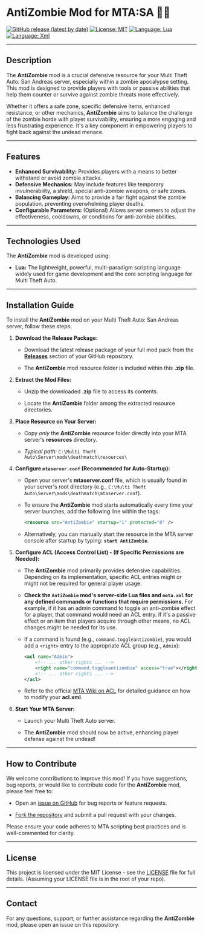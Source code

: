 # AntiZombie Mod for MTA:SA 🚫🧟

[![GitHub release (latest by date)](https://img.shields.io/github/v/release/Maniseniler/PackZombieMTA)](https://github.com/Maniseniler/PackZombieMTA/releases/latest)
[![License: MIT](https://img.shields.io/badge/License-MIT-yellow.svg)](https://opensource.org/licenses/MIT)
[![Language: Lua](https://img.shields.io/badge/Language-Lua-blue?logo=lua)](https://www.lua.org/)
[![Language: Xml](https://img.shields.io/badge/Language-XML-orange?logo=xml)](https://www.xml.com/)

---

## **Description**

The **AntiZombie** mod is a crucial defensive resource for your Multi Theft Auto: San Andreas server, especially within a zombie apocalypse setting. This mod is designed to provide players with tools or passive abilities that help them counter or survive against zombie threats more effectively.

Whether it offers a safe zone, specific defensive items, enhanced resistance, or other mechanics, **AntiZombie** aims to balance the challenge of the zombie horde with player survivability, ensuring a more engaging and less frustrating experience. It's a key component in empowering players to fight back against the undead menace.

---

## **Features**

* **Enhanced Survivability:** Provides players with a means to better withstand or avoid zombie attacks.
* **Defensive Mechanics:** May include features like temporary invulnerability, a shield, special anti-zombie weapons, or safe zones.
* **Balancing Gameplay:** Aims to provide a fair fight against the zombie population, preventing overwhelming player deaths.
* **Configurable Parameters:** (Optional) Allows server owners to adjust the effectiveness, cooldowns, or conditions for anti-zombie abilities.

---

## **Technologies Used**

The **AntiZombie** mod is developed using:

* **Lua:** The lightweight, powerful, multi-paradigm scripting language widely used for game development and the core scripting language for Multi Theft Auto.

---

## **Installation Guide**

To install the **AntiZombie** mod on your Multi Theft Auto: San Andreas server, follow these steps:

1.  **Download the Release Package:**

    * Download the latest release package of your full mod pack from the [**Releases**](https://github.com/Maniseniler/PackZombieMTA/releases) section of your GitHub repository.

    * The **AntiZombie** mod resource folder is included within this **.zip** file.

2.  **Extract the Mod Files:**

    * Unzip the downloaded **.zip** file to access its contents.

    * Locate the **AntiZombie** folder among the extracted resource directories.

3.  **Place Resource on Your Server:**

    * Copy *only* the **AntiZombie** resource folder directly into your MTA server's **resources** directory.

    * *Typical path:* `C:\Multi Theft Auto\Server\mods\deathmatch\resources\`

4.  **Configure `mtaserver.conf` (Recommended for Auto-Startup):**

    * Open your server's **mtaserver.conf** file, which is usually found in your server's root directory (e.g., `C:\Multi Theft Auto\Server\mods\deathmatch\mtaserver.conf`).

    * To ensure the **AntiZombie** mod starts automatically every time your server launches, add the following line within the **<server>** tags:

        ```xml
        <resource src="AntiZombie" startup="1" protected="0" />
        ```

    * Alternatively, you can manually start the resource in the MTA server console after startup by typing: **`start AntiZombie`**.

5.  **Configure ACL (Access Control List) - (If Specific Permissions are Needed):**

    * The **AntiZombie** mod primarily provides defensive capabilities. Depending on its implementation, specific ACL entries might or might not be required for general player usage.

    * **Check the `AntiZombie` mod's server-side Lua files and `meta.xml` for any defined commands or functions that require permissions.** For example, if it has an admin command to toggle an anti-zombie effect for a player, that command would need an ACL entry. If it's a passive effect or an item that players acquire through other means, no ACL changes might be needed for its use.

    * If a command is found (e.g., `command.toggleantizombie`), you would add a `<right>` entry to the appropriate ACL group (e.g., `Admin`):
        ```xml
        <acl name="Admin">
            <!-- ... other rights ... -->
            <right name="command.toggleantizombie" access="true"></right>
            <!-- ... other rights ... -->
        </acl>
        ```

    * Refer to the official [MTA Wiki on ACL](https://wiki.multitheftauto.com/wiki/ACL) for detailed guidance on how to modify your **acl.xml**.

6.  **Start Your MTA Server:**

    * Launch your Multi Theft Auto server.

    * The **AntiZombie** mod should now be active, enhancing player defense against the undead!

---

## **How to Contribute**

We welcome contributions to improve this mod! If you have suggestions, bug reports, or would like to contribute code for the **AntiZombie** mod, please feel free to:

* Open an [issue on GitHub](https://github.com/Maniseniler/PackZombieMTA/issues) for bug reports or feature requests.

* [Fork the repository](https://github.com/Maniseniler/PackZombieMTA/fork) and submit a pull request with your changes.

Please ensure your code adheres to MTA scripting best practices and is well-commented for clarity.

---

## **License**

This project is licensed under the MIT License - see the [LICENSE](https://github.com/Maniseniler/PackZombieMTA/blob/main/LICENSE) file for full details. (Assuming your LICENSE file is in the root of your repo).

---

## **Contact**

For any questions, support, or further assistance regarding the **AntiZombie** mod, please open an issue on this repository.
